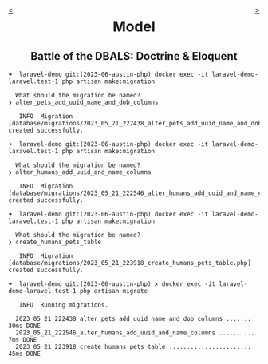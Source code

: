 <div style="float: right;">

[>](./model-3.md)

</div>
<div style="float: left;">

[<](./model-2.md)

</div>

<center>

Model
=====

Battle of the DBALS: Doctrine & Eloquent
----------------------------------------

</center>

```
➜  laravel-demo git:(2023-06-austin-php) docker exec -it laravel-demo-laravel.test-1 php artisan make:migration

  What should the migration be named?
❯ alter_pets_add_uuid_name_and_dob_columns

   INFO  Migration [database/migrations/2023_05_21_222438_alter_pets_add_uuid_name_and_dob_columns.php] created successfully.

➜  laravel-demo git:(2023-06-austin-php) docker exec -it laravel-demo-laravel.test-1 php artisan make:migration

  What should the migration be named?
❯ alter_humans_add_uuid_and_name_columns

   INFO  Migration [database/migrations/2023_05_21_222546_alter_humans_add_uuid_and_name_columns.php] created successfully.

➜  laravel-demo git:(2023-06-austin-php) docker exec -it laravel-demo-laravel.test-1 php artisan make:migration

  What should the migration be named?
❯ create_humans_pets_table

   INFO  Migration [database/migrations/2023_05_21_223918_create_humans_pets_table.php] created successfully.

➜  laravel-demo git:(2023-06-austin-php) ✗ docker exec -it laravel-demo-laravel.test-1 php artisan migrate

   INFO  Running migrations.

  2023_05_21_222438_alter_pets_add_uuid_name_and_dob_columns ....... 30ms DONE
  2023_05_21_222546_alter_humans_add_uuid_and_name_columns .......... 7ms DONE
  2023_05_21_223918_create_humans_pets_table ....................... 45ms DONE
```
